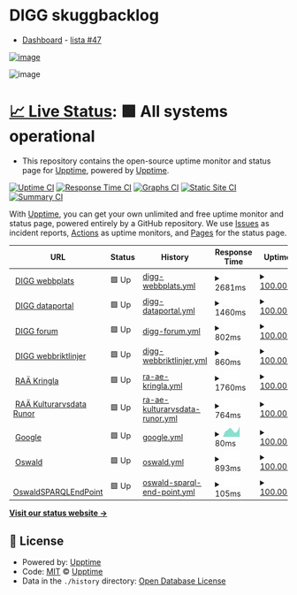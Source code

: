 # DIGG skuggbacklog

- [Dashboard](https://github.com/users/salgo60/projects/3/views/1) - [lista #47](https://github.com/salgo60/DiggUptime/issues/47)

[![image](https://user-images.githubusercontent.com/14206509/196948363-241158cd-708d-46d1-bd6a-5a641fcaeaab.png)](https://github.com/users/salgo60/projects/3/views/1)

<img width="475" alt="image" src="https://user-images.githubusercontent.com/14206509/198517192-2028b7c8-8c02-4583-a026-9c0f9c5d24ee.png">

# [📈 Live Status](https://upptime.github.io/upptime): <!--live status--> **🟩 All systems operational**

- This repository contains the open-source uptime monitor and status page for [Upptime](https://upptime.js.org), powered by [Upptime](https://github.com/upptime/upptime).

[![Uptime CI](https://github.com/upptime/upptime/workflows/Uptime%20CI/badge.svg)](https://github.com/upptime/upptime/actions?query=workflow%3A%22Uptime+CI%22)
[![Response Time CI](https://github.com/upptime/upptime/workflows/Response%20Time%20CI/badge.svg)](https://github.com/upptime/upptime/actions?query=workflow%3A%22Response+Time+CI%22)
[![Graphs CI](https://github.com/upptime/upptime/workflows/Graphs%20CI/badge.svg)](https://github.com/upptime/upptime/actions?query=workflow%3A%22Graphs+CI%22)
[![Static Site CI](https://github.com/upptime/upptime/workflows/Static%20Site%20CI/badge.svg)](https://github.com/upptime/upptime/actions?query=workflow%3A%22Static+Site+CI%22)
[![Summary CI](https://github.com/upptime/upptime/workflows/Summary%20CI/badge.svg)](https://github.com/upptime/upptime/actions?query=workflow%3A%22Summary+CI%22)

With [Upptime](https://upptime.js.org), you can get your own unlimited and free uptime monitor and status page, powered entirely by a GitHub repository. We use [Issues](https://github.com/upptime/upptime/issues) as incident reports, [Actions](https://github.com/upptime/upptime/actions) as uptime monitors, and [Pages](https://upptime.github.io/upptime) for the status page.

<!--start: status pages-->
<!-- This summary is generated by Upptime (https://github.com/upptime/upptime) -->
<!-- Do not edit this manually, your changes will be overwritten -->
<!-- prettier-ignore -->
| URL | Status | History | Response Time | Uptime |
| --- | ------ | ------- | ------------- | ------ |
| <img alt="" src="https://icons.duckduckgo.com/ip3/www.digg.se.ico" height="13"> [DIGG webbplats](https://www.digg.se/) | 🟩 Up | [digg-webbplats.yml](https://github.com/salgo60/DiggUptime/commits/HEAD/history/digg-webbplats.yml) | <details><summary><img alt="Response time graph" src="./graphs/digg-webbplats/response-time-week.png" height="20"> 2681ms</summary><br><a href="https://upptime.github.io/upptime/history/digg-webbplats"><img alt="Response time 1430" src="https://img.shields.io/endpoint?url=https%3A%2F%2Fraw.githubusercontent.com%2Fsalgo60%2FDiggUptime%2FHEAD%2Fapi%2Fdigg-webbplats%2Fresponse-time.json"></a><br><a href="https://upptime.github.io/upptime/history/digg-webbplats"><img alt="24-hour response time 1333" src="https://img.shields.io/endpoint?url=https%3A%2F%2Fraw.githubusercontent.com%2Fsalgo60%2FDiggUptime%2FHEAD%2Fapi%2Fdigg-webbplats%2Fresponse-time-day.json"></a><br><a href="https://upptime.github.io/upptime/history/digg-webbplats"><img alt="7-day response time 2681" src="https://img.shields.io/endpoint?url=https%3A%2F%2Fraw.githubusercontent.com%2Fsalgo60%2FDiggUptime%2FHEAD%2Fapi%2Fdigg-webbplats%2Fresponse-time-week.json"></a><br><a href="https://upptime.github.io/upptime/history/digg-webbplats"><img alt="30-day response time 2048" src="https://img.shields.io/endpoint?url=https%3A%2F%2Fraw.githubusercontent.com%2Fsalgo60%2FDiggUptime%2FHEAD%2Fapi%2Fdigg-webbplats%2Fresponse-time-month.json"></a><br><a href="https://upptime.github.io/upptime/history/digg-webbplats"><img alt="1-year response time 1615" src="https://img.shields.io/endpoint?url=https%3A%2F%2Fraw.githubusercontent.com%2Fsalgo60%2FDiggUptime%2FHEAD%2Fapi%2Fdigg-webbplats%2Fresponse-time-year.json"></a></details> | <details><summary><a href="https://upptime.github.io/upptime/history/digg-webbplats">100.00%</a></summary><a href="https://upptime.github.io/upptime/history/digg-webbplats"><img alt="All-time uptime 99.93%" src="https://img.shields.io/endpoint?url=https%3A%2F%2Fraw.githubusercontent.com%2Fsalgo60%2FDiggUptime%2FHEAD%2Fapi%2Fdigg-webbplats%2Fuptime.json"></a><br><a href="https://upptime.github.io/upptime/history/digg-webbplats"><img alt="24-hour uptime 100.00%" src="https://img.shields.io/endpoint?url=https%3A%2F%2Fraw.githubusercontent.com%2Fsalgo60%2FDiggUptime%2FHEAD%2Fapi%2Fdigg-webbplats%2Fuptime-day.json"></a><br><a href="https://upptime.github.io/upptime/history/digg-webbplats"><img alt="7-day uptime 100.00%" src="https://img.shields.io/endpoint?url=https%3A%2F%2Fraw.githubusercontent.com%2Fsalgo60%2FDiggUptime%2FHEAD%2Fapi%2Fdigg-webbplats%2Fuptime-week.json"></a><br><a href="https://upptime.github.io/upptime/history/digg-webbplats"><img alt="30-day uptime 99.69%" src="https://img.shields.io/endpoint?url=https%3A%2F%2Fraw.githubusercontent.com%2Fsalgo60%2FDiggUptime%2FHEAD%2Fapi%2Fdigg-webbplats%2Fuptime-month.json"></a><br><a href="https://upptime.github.io/upptime/history/digg-webbplats"><img alt="1-year uptime 99.87%" src="https://img.shields.io/endpoint?url=https%3A%2F%2Fraw.githubusercontent.com%2Fsalgo60%2FDiggUptime%2FHEAD%2Fapi%2Fdigg-webbplats%2Fuptime-year.json"></a></details>
| <img alt="" src="https://icons.duckduckgo.com/ip3/www.dataportal.se.ico" height="13"> [DIGG dataportal](https://www.dataportal.se/) | 🟩 Up | [digg-dataportal.yml](https://github.com/salgo60/DiggUptime/commits/HEAD/history/digg-dataportal.yml) | <details><summary><img alt="Response time graph" src="./graphs/digg-dataportal/response-time-week.png" height="20"> 1460ms</summary><br><a href="https://upptime.github.io/upptime/history/digg-dataportal"><img alt="Response time 1512" src="https://img.shields.io/endpoint?url=https%3A%2F%2Fraw.githubusercontent.com%2Fsalgo60%2FDiggUptime%2FHEAD%2Fapi%2Fdigg-dataportal%2Fresponse-time.json"></a><br><a href="https://upptime.github.io/upptime/history/digg-dataportal"><img alt="24-hour response time 1340" src="https://img.shields.io/endpoint?url=https%3A%2F%2Fraw.githubusercontent.com%2Fsalgo60%2FDiggUptime%2FHEAD%2Fapi%2Fdigg-dataportal%2Fresponse-time-day.json"></a><br><a href="https://upptime.github.io/upptime/history/digg-dataportal"><img alt="7-day response time 1460" src="https://img.shields.io/endpoint?url=https%3A%2F%2Fraw.githubusercontent.com%2Fsalgo60%2FDiggUptime%2FHEAD%2Fapi%2Fdigg-dataportal%2Fresponse-time-week.json"></a><br><a href="https://upptime.github.io/upptime/history/digg-dataportal"><img alt="30-day response time 1665" src="https://img.shields.io/endpoint?url=https%3A%2F%2Fraw.githubusercontent.com%2Fsalgo60%2FDiggUptime%2FHEAD%2Fapi%2Fdigg-dataportal%2Fresponse-time-month.json"></a><br><a href="https://upptime.github.io/upptime/history/digg-dataportal"><img alt="1-year response time 1615" src="https://img.shields.io/endpoint?url=https%3A%2F%2Fraw.githubusercontent.com%2Fsalgo60%2FDiggUptime%2FHEAD%2Fapi%2Fdigg-dataportal%2Fresponse-time-year.json"></a></details> | <details><summary><a href="https://upptime.github.io/upptime/history/digg-dataportal">100.00%</a></summary><a href="https://upptime.github.io/upptime/history/digg-dataportal"><img alt="All-time uptime 99.96%" src="https://img.shields.io/endpoint?url=https%3A%2F%2Fraw.githubusercontent.com%2Fsalgo60%2FDiggUptime%2FHEAD%2Fapi%2Fdigg-dataportal%2Fuptime.json"></a><br><a href="https://upptime.github.io/upptime/history/digg-dataportal"><img alt="24-hour uptime 100.00%" src="https://img.shields.io/endpoint?url=https%3A%2F%2Fraw.githubusercontent.com%2Fsalgo60%2FDiggUptime%2FHEAD%2Fapi%2Fdigg-dataportal%2Fuptime-day.json"></a><br><a href="https://upptime.github.io/upptime/history/digg-dataportal"><img alt="7-day uptime 100.00%" src="https://img.shields.io/endpoint?url=https%3A%2F%2Fraw.githubusercontent.com%2Fsalgo60%2FDiggUptime%2FHEAD%2Fapi%2Fdigg-dataportal%2Fuptime-week.json"></a><br><a href="https://upptime.github.io/upptime/history/digg-dataportal"><img alt="30-day uptime 100.00%" src="https://img.shields.io/endpoint?url=https%3A%2F%2Fraw.githubusercontent.com%2Fsalgo60%2FDiggUptime%2FHEAD%2Fapi%2Fdigg-dataportal%2Fuptime-month.json"></a><br><a href="https://upptime.github.io/upptime/history/digg-dataportal"><img alt="1-year uptime 99.92%" src="https://img.shields.io/endpoint?url=https%3A%2F%2Fraw.githubusercontent.com%2Fsalgo60%2FDiggUptime%2FHEAD%2Fapi%2Fdigg-dataportal%2Fuptime-year.json"></a></details>
| <img alt="" src="https://icons.duckduckgo.com/ip3/community.dataportal.se.ico" height="13"> [DIGG forum](https://community.dataportal.se/) | 🟩 Up | [digg-forum.yml](https://github.com/salgo60/DiggUptime/commits/HEAD/history/digg-forum.yml) | <details><summary><img alt="Response time graph" src="./graphs/digg-forum/response-time-week.png" height="20"> 802ms</summary><br><a href="https://upptime.github.io/upptime/history/digg-forum"><img alt="Response time 855" src="https://img.shields.io/endpoint?url=https%3A%2F%2Fraw.githubusercontent.com%2Fsalgo60%2FDiggUptime%2FHEAD%2Fapi%2Fdigg-forum%2Fresponse-time.json"></a><br><a href="https://upptime.github.io/upptime/history/digg-forum"><img alt="24-hour response time 684" src="https://img.shields.io/endpoint?url=https%3A%2F%2Fraw.githubusercontent.com%2Fsalgo60%2FDiggUptime%2FHEAD%2Fapi%2Fdigg-forum%2Fresponse-time-day.json"></a><br><a href="https://upptime.github.io/upptime/history/digg-forum"><img alt="7-day response time 802" src="https://img.shields.io/endpoint?url=https%3A%2F%2Fraw.githubusercontent.com%2Fsalgo60%2FDiggUptime%2FHEAD%2Fapi%2Fdigg-forum%2Fresponse-time-week.json"></a><br><a href="https://upptime.github.io/upptime/history/digg-forum"><img alt="30-day response time 1214" src="https://img.shields.io/endpoint?url=https%3A%2F%2Fraw.githubusercontent.com%2Fsalgo60%2FDiggUptime%2FHEAD%2Fapi%2Fdigg-forum%2Fresponse-time-month.json"></a><br><a href="https://upptime.github.io/upptime/history/digg-forum"><img alt="1-year response time 895" src="https://img.shields.io/endpoint?url=https%3A%2F%2Fraw.githubusercontent.com%2Fsalgo60%2FDiggUptime%2FHEAD%2Fapi%2Fdigg-forum%2Fresponse-time-year.json"></a></details> | <details><summary><a href="https://upptime.github.io/upptime/history/digg-forum">100.00%</a></summary><a href="https://upptime.github.io/upptime/history/digg-forum"><img alt="All-time uptime 99.78%" src="https://img.shields.io/endpoint?url=https%3A%2F%2Fraw.githubusercontent.com%2Fsalgo60%2FDiggUptime%2FHEAD%2Fapi%2Fdigg-forum%2Fuptime.json"></a><br><a href="https://upptime.github.io/upptime/history/digg-forum"><img alt="24-hour uptime 100.00%" src="https://img.shields.io/endpoint?url=https%3A%2F%2Fraw.githubusercontent.com%2Fsalgo60%2FDiggUptime%2FHEAD%2Fapi%2Fdigg-forum%2Fuptime-day.json"></a><br><a href="https://upptime.github.io/upptime/history/digg-forum"><img alt="7-day uptime 100.00%" src="https://img.shields.io/endpoint?url=https%3A%2F%2Fraw.githubusercontent.com%2Fsalgo60%2FDiggUptime%2FHEAD%2Fapi%2Fdigg-forum%2Fuptime-week.json"></a><br><a href="https://upptime.github.io/upptime/history/digg-forum"><img alt="30-day uptime 100.00%" src="https://img.shields.io/endpoint?url=https%3A%2F%2Fraw.githubusercontent.com%2Fsalgo60%2FDiggUptime%2FHEAD%2Fapi%2Fdigg-forum%2Fuptime-month.json"></a><br><a href="https://upptime.github.io/upptime/history/digg-forum"><img alt="1-year uptime 99.62%" src="https://img.shields.io/endpoint?url=https%3A%2F%2Fraw.githubusercontent.com%2Fsalgo60%2FDiggUptime%2FHEAD%2Fapi%2Fdigg-forum%2Fuptime-year.json"></a></details>
| <img alt="" src="https://icons.duckduckgo.com/ip3/webbriktlinjer.se.ico" height="13"> [DIGG webbriktlinjer](https://webbriktlinjer.se/) | 🟩 Up | [digg-webbriktlinjer.yml](https://github.com/salgo60/DiggUptime/commits/HEAD/history/digg-webbriktlinjer.yml) | <details><summary><img alt="Response time graph" src="./graphs/digg-webbriktlinjer/response-time-week.png" height="20"> 860ms</summary><br><a href="https://upptime.github.io/upptime/history/digg-webbriktlinjer"><img alt="Response time 1024" src="https://img.shields.io/endpoint?url=https%3A%2F%2Fraw.githubusercontent.com%2Fsalgo60%2FDiggUptime%2FHEAD%2Fapi%2Fdigg-webbriktlinjer%2Fresponse-time.json"></a><br><a href="https://upptime.github.io/upptime/history/digg-webbriktlinjer"><img alt="24-hour response time 803" src="https://img.shields.io/endpoint?url=https%3A%2F%2Fraw.githubusercontent.com%2Fsalgo60%2FDiggUptime%2FHEAD%2Fapi%2Fdigg-webbriktlinjer%2Fresponse-time-day.json"></a><br><a href="https://upptime.github.io/upptime/history/digg-webbriktlinjer"><img alt="7-day response time 860" src="https://img.shields.io/endpoint?url=https%3A%2F%2Fraw.githubusercontent.com%2Fsalgo60%2FDiggUptime%2FHEAD%2Fapi%2Fdigg-webbriktlinjer%2Fresponse-time-week.json"></a><br><a href="https://upptime.github.io/upptime/history/digg-webbriktlinjer"><img alt="30-day response time 936" src="https://img.shields.io/endpoint?url=https%3A%2F%2Fraw.githubusercontent.com%2Fsalgo60%2FDiggUptime%2FHEAD%2Fapi%2Fdigg-webbriktlinjer%2Fresponse-time-month.json"></a><br><a href="https://upptime.github.io/upptime/history/digg-webbriktlinjer"><img alt="1-year response time 1021" src="https://img.shields.io/endpoint?url=https%3A%2F%2Fraw.githubusercontent.com%2Fsalgo60%2FDiggUptime%2FHEAD%2Fapi%2Fdigg-webbriktlinjer%2Fresponse-time-year.json"></a></details> | <details><summary><a href="https://upptime.github.io/upptime/history/digg-webbriktlinjer">100.00%</a></summary><a href="https://upptime.github.io/upptime/history/digg-webbriktlinjer"><img alt="All-time uptime 99.97%" src="https://img.shields.io/endpoint?url=https%3A%2F%2Fraw.githubusercontent.com%2Fsalgo60%2FDiggUptime%2FHEAD%2Fapi%2Fdigg-webbriktlinjer%2Fuptime.json"></a><br><a href="https://upptime.github.io/upptime/history/digg-webbriktlinjer"><img alt="24-hour uptime 100.00%" src="https://img.shields.io/endpoint?url=https%3A%2F%2Fraw.githubusercontent.com%2Fsalgo60%2FDiggUptime%2FHEAD%2Fapi%2Fdigg-webbriktlinjer%2Fuptime-day.json"></a><br><a href="https://upptime.github.io/upptime/history/digg-webbriktlinjer"><img alt="7-day uptime 100.00%" src="https://img.shields.io/endpoint?url=https%3A%2F%2Fraw.githubusercontent.com%2Fsalgo60%2FDiggUptime%2FHEAD%2Fapi%2Fdigg-webbriktlinjer%2Fuptime-week.json"></a><br><a href="https://upptime.github.io/upptime/history/digg-webbriktlinjer"><img alt="30-day uptime 100.00%" src="https://img.shields.io/endpoint?url=https%3A%2F%2Fraw.githubusercontent.com%2Fsalgo60%2FDiggUptime%2FHEAD%2Fapi%2Fdigg-webbriktlinjer%2Fuptime-month.json"></a><br><a href="https://upptime.github.io/upptime/history/digg-webbriktlinjer"><img alt="1-year uptime 99.95%" src="https://img.shields.io/endpoint?url=https%3A%2F%2Fraw.githubusercontent.com%2Fsalgo60%2FDiggUptime%2FHEAD%2Fapi%2Fdigg-webbriktlinjer%2Fuptime-year.json"></a></details>
| <img alt="" src="https://icons.duckduckgo.com/ip3/www.kringla.nu.ico" height="13"> [RAÄ Kringla](https://www.kringla.nu) | 🟩 Up | [ra-ae-kringla.yml](https://github.com/salgo60/DiggUptime/commits/HEAD/history/ra-ae-kringla.yml) | <details><summary><img alt="Response time graph" src="./graphs/ra-ae-kringla/response-time-week.png" height="20"> 1760ms</summary><br><a href="https://upptime.github.io/upptime/history/ra-ae-kringla"><img alt="Response time 3919" src="https://img.shields.io/endpoint?url=https%3A%2F%2Fraw.githubusercontent.com%2Fsalgo60%2FDiggUptime%2FHEAD%2Fapi%2Fra-ae-kringla%2Fresponse-time.json"></a><br><a href="https://upptime.github.io/upptime/history/ra-ae-kringla"><img alt="24-hour response time 1036" src="https://img.shields.io/endpoint?url=https%3A%2F%2Fraw.githubusercontent.com%2Fsalgo60%2FDiggUptime%2FHEAD%2Fapi%2Fra-ae-kringla%2Fresponse-time-day.json"></a><br><a href="https://upptime.github.io/upptime/history/ra-ae-kringla"><img alt="7-day response time 1760" src="https://img.shields.io/endpoint?url=https%3A%2F%2Fraw.githubusercontent.com%2Fsalgo60%2FDiggUptime%2FHEAD%2Fapi%2Fra-ae-kringla%2Fresponse-time-week.json"></a><br><a href="https://upptime.github.io/upptime/history/ra-ae-kringla"><img alt="30-day response time 1847" src="https://img.shields.io/endpoint?url=https%3A%2F%2Fraw.githubusercontent.com%2Fsalgo60%2FDiggUptime%2FHEAD%2Fapi%2Fra-ae-kringla%2Fresponse-time-month.json"></a><br><a href="https://upptime.github.io/upptime/history/ra-ae-kringla"><img alt="1-year response time 3919" src="https://img.shields.io/endpoint?url=https%3A%2F%2Fraw.githubusercontent.com%2Fsalgo60%2FDiggUptime%2FHEAD%2Fapi%2Fra-ae-kringla%2Fresponse-time-year.json"></a></details> | <details><summary><a href="https://upptime.github.io/upptime/history/ra-ae-kringla">100.00%</a></summary><a href="https://upptime.github.io/upptime/history/ra-ae-kringla"><img alt="All-time uptime 97.65%" src="https://img.shields.io/endpoint?url=https%3A%2F%2Fraw.githubusercontent.com%2Fsalgo60%2FDiggUptime%2FHEAD%2Fapi%2Fra-ae-kringla%2Fuptime.json"></a><br><a href="https://upptime.github.io/upptime/history/ra-ae-kringla"><img alt="24-hour uptime 100.00%" src="https://img.shields.io/endpoint?url=https%3A%2F%2Fraw.githubusercontent.com%2Fsalgo60%2FDiggUptime%2FHEAD%2Fapi%2Fra-ae-kringla%2Fuptime-day.json"></a><br><a href="https://upptime.github.io/upptime/history/ra-ae-kringla"><img alt="7-day uptime 100.00%" src="https://img.shields.io/endpoint?url=https%3A%2F%2Fraw.githubusercontent.com%2Fsalgo60%2FDiggUptime%2FHEAD%2Fapi%2Fra-ae-kringla%2Fuptime-week.json"></a><br><a href="https://upptime.github.io/upptime/history/ra-ae-kringla"><img alt="30-day uptime 100.00%" src="https://img.shields.io/endpoint?url=https%3A%2F%2Fraw.githubusercontent.com%2Fsalgo60%2FDiggUptime%2FHEAD%2Fapi%2Fra-ae-kringla%2Fuptime-month.json"></a><br><a href="https://upptime.github.io/upptime/history/ra-ae-kringla"><img alt="1-year uptime 97.65%" src="https://img.shields.io/endpoint?url=https%3A%2F%2Fraw.githubusercontent.com%2Fsalgo60%2FDiggUptime%2FHEAD%2Fapi%2Fra-ae-kringla%2Fuptime-year.json"></a></details>
| <img alt="" src="https://icons.duckduckgo.com/ip3/kulturarvsdata.se.ico" height="13"> [RAÄ Kulturarvsdata Runor](https://kulturarvsdata.se/uu/srdb/fab985d7-61cc-4014-9d85-0a5011d40dc8) | 🟩 Up | [ra-ae-kulturarvsdata-runor.yml](https://github.com/salgo60/DiggUptime/commits/HEAD/history/ra-ae-kulturarvsdata-runor.yml) | <details><summary><img alt="Response time graph" src="./graphs/ra-ae-kulturarvsdata-runor/response-time-week.png" height="20"> 764ms</summary><br><a href="https://upptime.github.io/upptime/history/ra-ae-kulturarvsdata-runor"><img alt="Response time 1191" src="https://img.shields.io/endpoint?url=https%3A%2F%2Fraw.githubusercontent.com%2Fsalgo60%2FDiggUptime%2FHEAD%2Fapi%2Fra-ae-kulturarvsdata-runor%2Fresponse-time.json"></a><br><a href="https://upptime.github.io/upptime/history/ra-ae-kulturarvsdata-runor"><img alt="24-hour response time 665" src="https://img.shields.io/endpoint?url=https%3A%2F%2Fraw.githubusercontent.com%2Fsalgo60%2FDiggUptime%2FHEAD%2Fapi%2Fra-ae-kulturarvsdata-runor%2Fresponse-time-day.json"></a><br><a href="https://upptime.github.io/upptime/history/ra-ae-kulturarvsdata-runor"><img alt="7-day response time 764" src="https://img.shields.io/endpoint?url=https%3A%2F%2Fraw.githubusercontent.com%2Fsalgo60%2FDiggUptime%2FHEAD%2Fapi%2Fra-ae-kulturarvsdata-runor%2Fresponse-time-week.json"></a><br><a href="https://upptime.github.io/upptime/history/ra-ae-kulturarvsdata-runor"><img alt="30-day response time 1111" src="https://img.shields.io/endpoint?url=https%3A%2F%2Fraw.githubusercontent.com%2Fsalgo60%2FDiggUptime%2FHEAD%2Fapi%2Fra-ae-kulturarvsdata-runor%2Fresponse-time-month.json"></a><br><a href="https://upptime.github.io/upptime/history/ra-ae-kulturarvsdata-runor"><img alt="1-year response time 1191" src="https://img.shields.io/endpoint?url=https%3A%2F%2Fraw.githubusercontent.com%2Fsalgo60%2FDiggUptime%2FHEAD%2Fapi%2Fra-ae-kulturarvsdata-runor%2Fresponse-time-year.json"></a></details> | <details><summary><a href="https://upptime.github.io/upptime/history/ra-ae-kulturarvsdata-runor">100.00%</a></summary><a href="https://upptime.github.io/upptime/history/ra-ae-kulturarvsdata-runor"><img alt="All-time uptime 99.43%" src="https://img.shields.io/endpoint?url=https%3A%2F%2Fraw.githubusercontent.com%2Fsalgo60%2FDiggUptime%2FHEAD%2Fapi%2Fra-ae-kulturarvsdata-runor%2Fuptime.json"></a><br><a href="https://upptime.github.io/upptime/history/ra-ae-kulturarvsdata-runor"><img alt="24-hour uptime 100.00%" src="https://img.shields.io/endpoint?url=https%3A%2F%2Fraw.githubusercontent.com%2Fsalgo60%2FDiggUptime%2FHEAD%2Fapi%2Fra-ae-kulturarvsdata-runor%2Fuptime-day.json"></a><br><a href="https://upptime.github.io/upptime/history/ra-ae-kulturarvsdata-runor"><img alt="7-day uptime 100.00%" src="https://img.shields.io/endpoint?url=https%3A%2F%2Fraw.githubusercontent.com%2Fsalgo60%2FDiggUptime%2FHEAD%2Fapi%2Fra-ae-kulturarvsdata-runor%2Fuptime-week.json"></a><br><a href="https://upptime.github.io/upptime/history/ra-ae-kulturarvsdata-runor"><img alt="30-day uptime 99.96%" src="https://img.shields.io/endpoint?url=https%3A%2F%2Fraw.githubusercontent.com%2Fsalgo60%2FDiggUptime%2FHEAD%2Fapi%2Fra-ae-kulturarvsdata-runor%2Fuptime-month.json"></a><br><a href="https://upptime.github.io/upptime/history/ra-ae-kulturarvsdata-runor"><img alt="1-year uptime 99.43%" src="https://img.shields.io/endpoint?url=https%3A%2F%2Fraw.githubusercontent.com%2Fsalgo60%2FDiggUptime%2FHEAD%2Fapi%2Fra-ae-kulturarvsdata-runor%2Fuptime-year.json"></a></details>
| <img alt="" src="https://icons.duckduckgo.com/ip3/www.google.com.ico" height="13"> [Google](https://www.google.com) | 🟩 Up | [google.yml](https://github.com/salgo60/DiggUptime/commits/HEAD/history/google.yml) | <details><summary><img alt="Response time graph" src="./graphs/google/response-time-week.png" height="20"> 80ms</summary><br><a href="https://upptime.github.io/upptime/history/google"><img alt="Response time 110" src="https://img.shields.io/endpoint?url=https%3A%2F%2Fraw.githubusercontent.com%2Fsalgo60%2FDiggUptime%2FHEAD%2Fapi%2Fgoogle%2Fresponse-time.json"></a><br><a href="https://upptime.github.io/upptime/history/google"><img alt="24-hour response time 64" src="https://img.shields.io/endpoint?url=https%3A%2F%2Fraw.githubusercontent.com%2Fsalgo60%2FDiggUptime%2FHEAD%2Fapi%2Fgoogle%2Fresponse-time-day.json"></a><br><a href="https://upptime.github.io/upptime/history/google"><img alt="7-day response time 80" src="https://img.shields.io/endpoint?url=https%3A%2F%2Fraw.githubusercontent.com%2Fsalgo60%2FDiggUptime%2FHEAD%2Fapi%2Fgoogle%2Fresponse-time-week.json"></a><br><a href="https://upptime.github.io/upptime/history/google"><img alt="30-day response time 132" src="https://img.shields.io/endpoint?url=https%3A%2F%2Fraw.githubusercontent.com%2Fsalgo60%2FDiggUptime%2FHEAD%2Fapi%2Fgoogle%2Fresponse-time-month.json"></a><br><a href="https://upptime.github.io/upptime/history/google"><img alt="1-year response time 116" src="https://img.shields.io/endpoint?url=https%3A%2F%2Fraw.githubusercontent.com%2Fsalgo60%2FDiggUptime%2FHEAD%2Fapi%2Fgoogle%2Fresponse-time-year.json"></a></details> | <details><summary><a href="https://upptime.github.io/upptime/history/google">100.00%</a></summary><a href="https://upptime.github.io/upptime/history/google"><img alt="All-time uptime 100.00%" src="https://img.shields.io/endpoint?url=https%3A%2F%2Fraw.githubusercontent.com%2Fsalgo60%2FDiggUptime%2FHEAD%2Fapi%2Fgoogle%2Fuptime.json"></a><br><a href="https://upptime.github.io/upptime/history/google"><img alt="24-hour uptime 100.00%" src="https://img.shields.io/endpoint?url=https%3A%2F%2Fraw.githubusercontent.com%2Fsalgo60%2FDiggUptime%2FHEAD%2Fapi%2Fgoogle%2Fuptime-day.json"></a><br><a href="https://upptime.github.io/upptime/history/google"><img alt="7-day uptime 100.00%" src="https://img.shields.io/endpoint?url=https%3A%2F%2Fraw.githubusercontent.com%2Fsalgo60%2FDiggUptime%2FHEAD%2Fapi%2Fgoogle%2Fuptime-week.json"></a><br><a href="https://upptime.github.io/upptime/history/google"><img alt="30-day uptime 100.00%" src="https://img.shields.io/endpoint?url=https%3A%2F%2Fraw.githubusercontent.com%2Fsalgo60%2FDiggUptime%2FHEAD%2Fapi%2Fgoogle%2Fuptime-month.json"></a><br><a href="https://upptime.github.io/upptime/history/google"><img alt="1-year uptime 100.00%" src="https://img.shields.io/endpoint?url=https%3A%2F%2Fraw.githubusercontent.com%2Fsalgo60%2FDiggUptime%2FHEAD%2Fapi%2Fgoogle%2Fuptime-year.json"></a></details>
| <img alt="" src="https://icons.duckduckgo.com/ip3/oswald.wikibase.cloud.ico" height="13"> [Oswald](https://oswald.wikibase.cloud/wiki/NOSAD-POC) | 🟩 Up | [oswald.yml](https://github.com/salgo60/DiggUptime/commits/HEAD/history/oswald.yml) | <details><summary><img alt="Response time graph" src="./graphs/oswald/response-time-week.png" height="20"> 893ms</summary><br><a href="https://upptime.github.io/upptime/history/oswald"><img alt="Response time 1191" src="https://img.shields.io/endpoint?url=https%3A%2F%2Fraw.githubusercontent.com%2Fsalgo60%2FDiggUptime%2FHEAD%2Fapi%2Foswald%2Fresponse-time.json"></a><br><a href="https://upptime.github.io/upptime/history/oswald"><img alt="24-hour response time 763" src="https://img.shields.io/endpoint?url=https%3A%2F%2Fraw.githubusercontent.com%2Fsalgo60%2FDiggUptime%2FHEAD%2Fapi%2Foswald%2Fresponse-time-day.json"></a><br><a href="https://upptime.github.io/upptime/history/oswald"><img alt="7-day response time 893" src="https://img.shields.io/endpoint?url=https%3A%2F%2Fraw.githubusercontent.com%2Fsalgo60%2FDiggUptime%2FHEAD%2Fapi%2Foswald%2Fresponse-time-week.json"></a><br><a href="https://upptime.github.io/upptime/history/oswald"><img alt="30-day response time 909" src="https://img.shields.io/endpoint?url=https%3A%2F%2Fraw.githubusercontent.com%2Fsalgo60%2FDiggUptime%2FHEAD%2Fapi%2Foswald%2Fresponse-time-month.json"></a><br><a href="https://upptime.github.io/upptime/history/oswald"><img alt="1-year response time 1191" src="https://img.shields.io/endpoint?url=https%3A%2F%2Fraw.githubusercontent.com%2Fsalgo60%2FDiggUptime%2FHEAD%2Fapi%2Foswald%2Fresponse-time-year.json"></a></details> | <details><summary><a href="https://upptime.github.io/upptime/history/oswald">100.00%</a></summary><a href="https://upptime.github.io/upptime/history/oswald"><img alt="All-time uptime 99.93%" src="https://img.shields.io/endpoint?url=https%3A%2F%2Fraw.githubusercontent.com%2Fsalgo60%2FDiggUptime%2FHEAD%2Fapi%2Foswald%2Fuptime.json"></a><br><a href="https://upptime.github.io/upptime/history/oswald"><img alt="24-hour uptime 100.00%" src="https://img.shields.io/endpoint?url=https%3A%2F%2Fraw.githubusercontent.com%2Fsalgo60%2FDiggUptime%2FHEAD%2Fapi%2Foswald%2Fuptime-day.json"></a><br><a href="https://upptime.github.io/upptime/history/oswald"><img alt="7-day uptime 100.00%" src="https://img.shields.io/endpoint?url=https%3A%2F%2Fraw.githubusercontent.com%2Fsalgo60%2FDiggUptime%2FHEAD%2Fapi%2Foswald%2Fuptime-week.json"></a><br><a href="https://upptime.github.io/upptime/history/oswald"><img alt="30-day uptime 100.00%" src="https://img.shields.io/endpoint?url=https%3A%2F%2Fraw.githubusercontent.com%2Fsalgo60%2FDiggUptime%2FHEAD%2Fapi%2Foswald%2Fuptime-month.json"></a><br><a href="https://upptime.github.io/upptime/history/oswald"><img alt="1-year uptime 99.93%" src="https://img.shields.io/endpoint?url=https%3A%2F%2Fraw.githubusercontent.com%2Fsalgo60%2FDiggUptime%2FHEAD%2Fapi%2Foswald%2Fuptime-year.json"></a></details>
| <img alt="" src="https://icons.duckduckgo.com/ip3/oswald.wikibase.cloud.ico" height="13"> [OswaldSPARQLEndPoint](https://oswald.wikibase.cloud/query/embed.html#%23%20https%3A%2F%2Fbeyond-notability.wikibase.cloud%2Fwiki%2FProject%3ASPARQL%2Fexamples%0APREFIX%20wd%3A%20%3Chttps%3A%2F%2Foswald.wikibase.cloud%2Fentity%2F%3E%0APREFIX%20wds%3A%20%3Chttps%3A%2F%2Foswald.wikibase.cloud%2Fentity%2Fstatement%2F%3E%0APREFIX%20wdv%3A%20%3Chttps%3A%2F%2Foswald.wikibase.cloud%2Fvalue%2F%3E%0APREFIX%20wdt%3A%20%3Chttps%3A%2F%2Foswald.wikibase.cloud%2Fprop%2Fdirect%2F%3E%0APREFIX%20p%3A%20%3Chttps%3A%2F%2Foswald.wikibase.cloud%2Fprop%2F%3E%0APREFIX%20ps%3A%20%3Chttps%3A%2F%2Foswald.wikibase.cloud%2Fprop%2Fstatement%2F%3E%0APREFIX%20pq%3A%20%3Chttps%3A%2F%2Foswald.wikibase.cloud%2Fprop%2Fqualifier%2F%3E%0A%23%202022-w42-7%0ASELECT%0A%3Fdt%20%3Fsess%20%3FsessLabel%20%3Fagenda%20%3Fstart%0A%3Fpres%20%3FpresLabel%20%3Forg%20%3ForgLabel%20%3Fspkr%20%3FspkrLabel%0A%23%20%3Ft%20%3Ft0%20%3Ftest%20%3Fvurl%20%3Fytid%0A%3Fvurl_t%20%3Fyturl_t%0AWHERE%20%7B%0A%20%20%3Fpres%20wdt%3AP12%20wd%3AQ157%20.%20%23%20a%20Presentation%0A%20%20OPTIONAL%7B%3Fpres%20wdt%3AP14%20%3Forg%20.%7D%0A%20%20OPTIONAL%7B%3Fpres%20wdt%3AP20%20%3Fsess%20.%7D%0A%20%20OPTIONAL%7B%3Fsess%20wdt%3AP22%20%3Fdt%20.%7D%0A%20%20OPTIONAL%7B%3Fpres%20wdt%3AP23%20%3Fstart%20.%7D%0A%20%20OPTIONAL%7B%3Fsess%20wdt%3AP16%20%3Fvurl%20.%7D%0A%20%20OPTIONAL%7B%3Fsess%20wdt%3AP21%20%3Fytid%20.%7D%0A%20%20OPTIONAL%7B%3Fpres%20wdt%3AP13%20%3Fspkr%20.%7D%0A%20%20OPTIONAL%7B%3Fsess%20wdt%3AP17%20%3Fagenda%20.%7D%0A%20%20%23%20BIND%20expressions%20referring%20to%20variables%20need%20to%20be%20outside%20OPTIONAL%20for%20some%20reason%3F%0A%20%20BIND%28COALESCE%28%3Fstart%2C%200%29%20AS%20%3Ft0%29.%0A%23%20%20%20BIND%28IF%28%3Ft0%20%3E%203000%2C%20%22late%22%2C%20%22early%22%29%20AS%20%3Ftest%29.%0A%20%20BIND%28IRI%28CONCAT%28STR%28%3Fvurl%29%2C%20IF%28%3Ft0%20%3E%200%2C%20CONCAT%28%22%23t%3D%22%2C%20STR%28%3Ft0%29%29%2C%20%22%22%29%29%29%20AS%20%3Fvurl_t%29%20.%0A%20%20BIND%28IRI%28CONCAT%28%22https%3A%2F%2Fwww.youtube.com%2Fwatch%3Fv%3D%22%2C%20%3Fytid%2C%20IF%28%3Ft0%20%3E%200%2C%20CONCAT%28%22%23t%3D%22%2C%20STR%28%3Ft0%29%29%2C%20%22%22%29%29%29%20AS%20%3Fyturl_t%29%20.%0A%0A%20%20SERVICE%20wikibase%3Alabel%20%7B%0A%20%20%20%20bd%3AserviceParam%20wikibase%3Alanguage%20%22%5BAUTO_LANGUAGE%5D%2Csv%2Cno%2Cen-gb%2Cen%22.%0A%20%20%7D%0A%7D%0AORDER%20BY%20DESC%28%3Fdt%29%20%3FsessLabel%20%28%21BOUND%28%3Fstart%29%29%20%3Fstart%20%3FpresLabel%0A%23GROUP%20BY%20%3FpLabel%20%3FvLabel%20%0A%23ORDER%20BY%20DESC%28%3Fcount%29) | 🟩 Up | [oswald-sparql-end-point.yml](https://github.com/salgo60/DiggUptime/commits/HEAD/history/oswald-sparql-end-point.yml) | <details><summary><img alt="Response time graph" src="./graphs/oswald-sparql-end-point/response-time-week.png" height="20"> 105ms</summary><br><a href="https://upptime.github.io/upptime/history/oswald-sparql-end-point"><img alt="Response time 119" src="https://img.shields.io/endpoint?url=https%3A%2F%2Fraw.githubusercontent.com%2Fsalgo60%2FDiggUptime%2FHEAD%2Fapi%2Foswald-sparql-end-point%2Fresponse-time.json"></a><br><a href="https://upptime.github.io/upptime/history/oswald-sparql-end-point"><img alt="24-hour response time 90" src="https://img.shields.io/endpoint?url=https%3A%2F%2Fraw.githubusercontent.com%2Fsalgo60%2FDiggUptime%2FHEAD%2Fapi%2Foswald-sparql-end-point%2Fresponse-time-day.json"></a><br><a href="https://upptime.github.io/upptime/history/oswald-sparql-end-point"><img alt="7-day response time 105" src="https://img.shields.io/endpoint?url=https%3A%2F%2Fraw.githubusercontent.com%2Fsalgo60%2FDiggUptime%2FHEAD%2Fapi%2Foswald-sparql-end-point%2Fresponse-time-week.json"></a><br><a href="https://upptime.github.io/upptime/history/oswald-sparql-end-point"><img alt="30-day response time 112" src="https://img.shields.io/endpoint?url=https%3A%2F%2Fraw.githubusercontent.com%2Fsalgo60%2FDiggUptime%2FHEAD%2Fapi%2Foswald-sparql-end-point%2Fresponse-time-month.json"></a><br><a href="https://upptime.github.io/upptime/history/oswald-sparql-end-point"><img alt="1-year response time 119" src="https://img.shields.io/endpoint?url=https%3A%2F%2Fraw.githubusercontent.com%2Fsalgo60%2FDiggUptime%2FHEAD%2Fapi%2Foswald-sparql-end-point%2Fresponse-time-year.json"></a></details> | <details><summary><a href="https://upptime.github.io/upptime/history/oswald-sparql-end-point">100.00%</a></summary><a href="https://upptime.github.io/upptime/history/oswald-sparql-end-point"><img alt="All-time uptime 99.98%" src="https://img.shields.io/endpoint?url=https%3A%2F%2Fraw.githubusercontent.com%2Fsalgo60%2FDiggUptime%2FHEAD%2Fapi%2Foswald-sparql-end-point%2Fuptime.json"></a><br><a href="https://upptime.github.io/upptime/history/oswald-sparql-end-point"><img alt="24-hour uptime 100.00%" src="https://img.shields.io/endpoint?url=https%3A%2F%2Fraw.githubusercontent.com%2Fsalgo60%2FDiggUptime%2FHEAD%2Fapi%2Foswald-sparql-end-point%2Fuptime-day.json"></a><br><a href="https://upptime.github.io/upptime/history/oswald-sparql-end-point"><img alt="7-day uptime 100.00%" src="https://img.shields.io/endpoint?url=https%3A%2F%2Fraw.githubusercontent.com%2Fsalgo60%2FDiggUptime%2FHEAD%2Fapi%2Foswald-sparql-end-point%2Fuptime-week.json"></a><br><a href="https://upptime.github.io/upptime/history/oswald-sparql-end-point"><img alt="30-day uptime 100.00%" src="https://img.shields.io/endpoint?url=https%3A%2F%2Fraw.githubusercontent.com%2Fsalgo60%2FDiggUptime%2FHEAD%2Fapi%2Foswald-sparql-end-point%2Fuptime-month.json"></a><br><a href="https://upptime.github.io/upptime/history/oswald-sparql-end-point"><img alt="1-year uptime 99.98%" src="https://img.shields.io/endpoint?url=https%3A%2F%2Fraw.githubusercontent.com%2Fsalgo60%2FDiggUptime%2FHEAD%2Fapi%2Foswald-sparql-end-point%2Fuptime-year.json"></a></details>

<!--end: status pages-->

[**Visit our status website →**](https://upptime.github.io/upptime)

## 📄 License

- Powered by: [Upptime](https://github.com/upptime/upptime)
- Code: [MIT](./LICENSE) © [Upptime](https://upptime.js.org)
- Data in the `./history` directory: [Open Database License](https://opendatacommons.org/licenses/odbl/1-0/)
